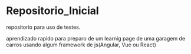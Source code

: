 # Repositorio_Inicial
 repositorio para uso de testes.

aprendizado rapido para preparo de um learnig page de uma garagem de carros usando algum framework de js(Angular, Vue ou React)